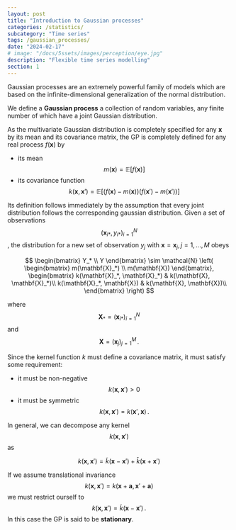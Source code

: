 ```yaml
---
layout: post
title: "Introduction to Gaussian processes"
categories: /statistics/
subcategory: "Time series"
tags: /gaussian_processes/
date: "2024-02-17"
# image: "/docs/5ssets/images/perception/eye.jpg"
description: "Flexible time series modelling"
section: 1
---
```


Gaussian processes are an extremely powerful family of models
which are based on the infinite-dimensional generalization of the
normal distribution.

We define a **Gaussian process** a collection of random variables,
any finite number of which have a joint Gaussian distribution.

As the multivariate Gaussian distribution is completely specified for any $\mathbf{x}$
by its mean and its covariance matrix, the GP is
completely defined for any real process $f(\mathbf{x})$ by
- its mean $$m(\mathbf{x}) = \mathbb{E}[f(\mathbf{x})]$$
- its covariance function $$k(\mathbf{x}, \mathbf{x}') = \mathbb{E}[(f(\mathbf{x})-m(\mathbf{x}))(f(\mathbf{x}')-m(\mathbf{x}'))]$$

Its definition follows immediately by the assumption that every joint
distribution follows the corresponding gaussian distribution.
Given a set of observations $$(\mathbf{x}_{i*}, y_{i*})_{i=1}^N$$, the distribution
for a new set of observation $y_j$ with $\mathbf{x}=\mathbf{x}_{j},j=1,...,M$ obeys

$$
\begin{bmatrix}
Y_* \\
Y
\end{bmatrix}
\sim
\mathcal{N}
\left(
\begin{bmatrix}
m(\mathbf{X}_*) \\
m(\mathbf{X}) 
\end{bmatrix},
\begin{bmatrix}
k(\mathbf{X}_*, \mathbf{X}_*) & k(\mathbf{X}, \mathbf{X}_*)\\
k(\mathbf{X}_*, \mathbf{X}) & k(\mathbf{X}, \mathbf{X})\\
\end{bmatrix}
\right)
$$

where $$\mathbf{X}_*=(\mathbf{x}_{i*})_{i=1}^N$$
and $$\mathbf{X}=(\mathbf{x}_{j})_{j=1}^M\,.$$

Since the kernel function $k$ must define a covariance matrix,
it must satisfy some requirement:
- it must be non-negative $$k(\mathbf{x}, \mathbf{x}')>0$$
- it must be symmetric $$k(\mathbf{x}, \mathbf{x}')=k(\mathbf{x}', \mathbf{x})\,.$$

In general, we can decompose any kernel $$k(\mathbf{x}, \mathbf{x}')$$ as

$$k(\mathbf{x}, \mathbf{x}') = \tilde{k}(\mathbf{x}- \mathbf{x}') + \bar{k}(\mathbf{x}+ \mathbf{x}')$$

If we assume translational invariance
$$k(\mathbf{x}, \mathbf{x}') = k(\mathbf{x}+\mathbf{a}, \mathbf{x}'+\mathbf{a})$$
we must restrict ourself to $$k(\mathbf{x}, \mathbf{x}') = \tilde{k}(\mathbf{x}- \mathbf{x}')\,.$$
In this case the GP is said to be **stationary**.

